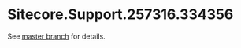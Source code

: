 # Sitecore.Support.257316.334356

See [master branch](https://github.com/sitecoresupport/Sitecore.Support.257316.334356) for details.